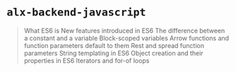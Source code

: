 # ```alx-backend-javascript```

> What ES6 is
> New features introduced in ES6
> The difference between a constant and a variable
> Block-scoped variables
> Arrow functions and function parameters default to them
> Rest and spread function parameters
> String templating in ES6
> Object creation and their properties in ES6
> Iterators and for-of loops
